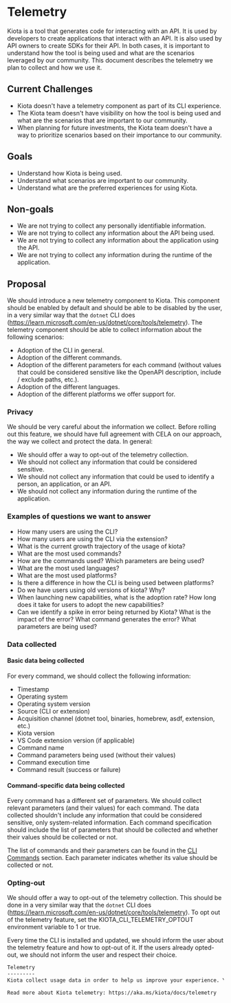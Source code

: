 # Telemetry

Kiota is a tool that generates code for interacting with an API. It is used by developers to create applications that interact with an API. It is also used by API owners to create SDKs for their API. In both cases, it is important to understand how the tool is being used and what are the scenarios leveraged by our community. This document describes the telemetry we plan to collect and how we use it.

## Current Challenges

- Kiota doesn't have a telemetry component as part of its CLI experience.
- The Kiota team doesn't have visibility on how the tool is being used and what are the scenarios that are important to our community.
- When planning for future investments, the Kiota team doesn't have a way to prioritize scenarios based on their importance to our community.

## Goals

- Understand how Kiota is being used.
- Understand what scenarios are important to our community.
- Understand what are the preferred experiences for using Kiota.

## Non-goals

- We are not trying to collect any personally identifiable information.
- We are not trying to collect any information about the API being used.
- We are not trying to collect any information about the application using the API.
- We are not trying to collect any information during the runtime of the application.

## Proposal

We should introduce a new telemetry component to Kiota. This component should be enabled by default and should be able to be disabled by the user, in a very similar way that the `dotnet` CLI does (https://learn.microsoft.com/en-us/dotnet/core/tools/telemetry). The telemetry component should be able to collect information about the following scenarios:

- Adoption of the CLI in general.
- Adoption of the different commands.
- Adoption of the different parameters for each command (without values that could be considered sensitive like the OpenAPI description, include / exclude paths, etc.).
- Adoption of the different languages.
- Adoption of the different platforms we offer support for.

### Privacy

We should be very careful about the information we collect. Before rolling out this feature, we should have full agreement with CELA on our approach, the way we collect and protect the data. In general:

- We should offer a way to opt-out of the telemetry collection.
- We should not collect any information that could be considered sensitive. 
- We should not collect any information that could be used to identify a person, an application, or an API. 
- We should not collect any information during the runtime of the application.

### Examples of questions we want to answer

- How many users are using the CLI?
- How many users are using the CLI via the extension?
- What is the current growth trajectory of the usage of kiota?
- What are the most used commands?
- How are the commands used? Which parameters are being used?
- What are the most used languages?
- What are the most used platforms?
- Is there a difference in how the CLI is being used between platforms?
- Do we have users using old versions of kiota? Why?
- When launching new capabilities, what is the adoption rate? How long does it take for users to adopt the new capabilities?
- Can we identify a spike in error being returned by Kiota? What is the impact of the error? What command generates the error? What parameters are being used?

### Data collected

#### Basic data being collected

For every command, we should collect the following information:

- Timestamp
- Operating system
- Operating system version
- Source (CLI or extension)
- Acquisition channel (dotnet tool, binaries, homebrew, asdf, extension, etc.)
- Kiota version
- VS Code extension version (if applicable)
- Command name
- Command parameters being used (without their values)
- Command execution time
- Command result (success or failure)

#### Command-specific data being collected

Every command has a different set of parameters. We should collect relevant parameters (and their values) for each command. The data collected shouldn't include any information that could be considered sensitive, only system-related information. Each command specification should include the list of parameters that should be collected and whether their values should be collected or not.

The list of commands and their parameters can be found in the [CLI Commands](../cli/index.md) section. Each parameter indicates whether its value should be collected or not.

### Opting-out

We should offer a way to opt-out of the telemetry collection. This should be done in a very similar way that the `dotnet` CLI does (https://learn.microsoft.com/en-us/dotnet/core/tools/telemetry). To opt out of the telemetry feature, set the KIOTA_CLI_TELEMETRY_OPTOUT environment variable to 1 or true.

Every time the CLI is installed and updated, we should inform the user about the telemetry feature and how to opt-out of it. If the users already opted-out, we should not inform the user and respect their choice.

```bash
Telemetry
---------
Kiota collect usage data in order to help us improve your experience. You can opt-out of telemetry by setting the KIOTA_CLI_TELEMETRY_OPTOUT environment variable to '1' or 'true' using your favorite shell.

Read more about Kiota telemetry: https://aka.ms/kiota/docs/telemetry
```